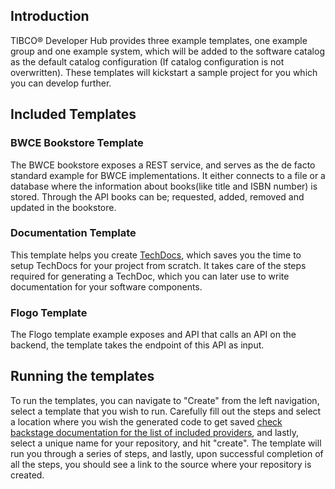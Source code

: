 ## Introduction

TIBCO® Developer Hub provides three example templates, one example group and one example system, which will be added to the software catalog as the default catalog configuration (If catalog configuration is not overwritten). These templates will kickstart a sample project for you which you can develop further.

## Included Templates

### BWCE Bookstore Template

The BWCE bookstore exposes a REST service, and serves as the de facto standard example for BWCE implementations. It either connects to a file or a database where the information about books(like title and ISBN number) is stored. Through the API books can be; requested, added, removed and updated in the bookstore.

### Documentation Template

This template helps you create [TechDocs](https://backstage.io/docs/features/techdocs/), which saves you the time to setup TechDocs for your project from scratch. It takes care of the steps required for generating a TechDoc, which you can later use to write documentation for your software components.

### Flogo Template

The Flogo template example exposes and API that calls an API on the backend, the template takes the endpoint of this API as input.

## Running the templates

To run the templates, you can navigate to "Create" from the left navigation, select a template that you wish to run. Carefully fill out the steps and select a location where you wish the generated code to get saved [check backstage documentation for the list of included providers](https://backstage.io/docs/integrations/), and lastly, select a unique name for your repository, and hit "create". The template will run you through a series of steps, and lastly, upon successful completion of all the steps, you should see a link to the source where your repository is created.
